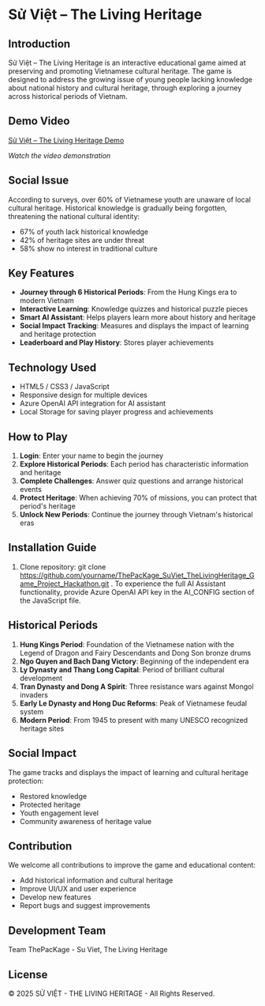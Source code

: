 # Sử Việt – The Living Heritage

## Introduction

Sử Việt – The Living Heritage is an interactive educational game aimed at preserving and promoting Vietnamese cultural heritage. The game is designed to address the growing issue of young people lacking knowledge about national history and cultural heritage, through exploring a journey across historical periods of Vietnam.

## Demo Video

[Sử Việt – The Living Heritage Demo](https://youtu.be/HgMCsAUvx5Q)

*Watch the video demonstration*

## Social Issue

According to surveys, over 60% of Vietnamese youth are unaware of local cultural heritage. Historical knowledge is gradually being forgotten, threatening the national cultural identity:

- 67% of youth lack historical knowledge
- 42% of heritage sites are under threat
- 58% show no interest in traditional culture

## Key Features

- **Journey through 6 Historical Periods**: From the Hung Kings era to modern Vietnam
- **Interactive Learning**: Knowledge quizzes and historical puzzle pieces
- **Smart AI Assistant**: Helps players learn more about history and heritage
- **Social Impact Tracking**: Measures and displays the impact of learning and heritage protection
- **Leaderboard and Play History**: Stores player achievements

## Technology Used

- HTML5 / CSS3 / JavaScript
- Responsive design for multiple devices
- Azure OpenAI API integration for AI assistant
- Local Storage for saving player progress and achievements

## How to Play

1. **Login**: Enter your name to begin the journey
2. **Explore Historical Periods**: Each period has characteristic information and heritage
3. **Complete Challenges**: Answer quiz questions and arrange historical events
4. **Protect Heritage**: When achieving 70% of missions, you can protect that period's heritage
5. **Unlock New Periods**: Continue the journey through Vietnam's historical eras

## Installation Guide

1. Clone repository: git clone https://github.com/yourname/ThePacKage_SuViet_TheLivingHeritage_Game_Project_Hackathon.git
. To experience the full AI Assistant functionality, provide Azure OpenAI API key in the AI_CONFIG section of the JavaScript file.

## Historical Periods

1. **Hung Kings Period**: Foundation of the Vietnamese nation with the Legend of Dragon and Fairy Descendants and Dong Son bronze drums
2. **Ngo Quyen and Bach Dang Victory**: Beginning of the independent era
3. **Ly Dynasty and Thang Long Capital**: Period of brilliant cultural development
4. **Tran Dynasty and Dong A Spirit**: Three resistance wars against Mongol invaders
5. **Early Le Dynasty and Hong Duc Reforms**: Peak of Vietnamese feudal system
6. **Modern Period**: From 1945 to present with many UNESCO recognized heritage sites

## Social Impact

The game tracks and displays the impact of learning and cultural heritage protection:

- Restored knowledge
- Protected heritage
- Youth engagement level
- Community awareness of heritage value

## Contribution

We welcome all contributions to improve the game and educational content:

- Add historical information and cultural heritage
- Improve UI/UX and user experience
- Develop new features
- Report bugs and suggest improvements

## Development Team

Team ThePacKage - Su Viet, The Living Heritage 
## License

© 2025 SỬ VIỆT - THE LIVING HERITAGE - All Rights Reserved.
